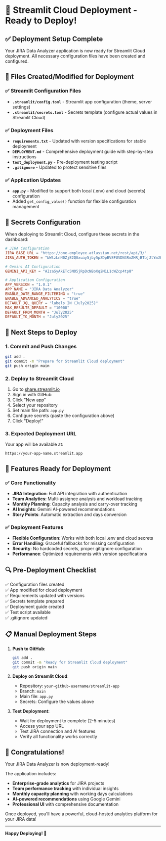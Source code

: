 # 🚀 Streamlit Cloud Deployment - Ready to Deploy!

## ✅ Deployment Setup Complete

Your JIRA Data Analyzer application is now ready for Streamlit Cloud deployment. All necessary configuration files have been created and configured.

## 📁 Files Created/Modified for Deployment

### ✅ Streamlit Configuration Files
- **`.streamlit/config.toml`** - Streamlit app configuration (theme, server settings)
- **`.streamlit/secrets.toml`** - Secrets template (configure actual values in Streamlit Cloud)

### ✅ Deployment Files
- **`requirements.txt`** - Updated with version specifications for stable deployment
- **`DEPLOYMENT.md`** - Comprehensive deployment guide with step-by-step instructions
- **`test_deployment.py`** - Pre-deployment testing script
- **`.gitignore`** - Updated to protect sensitive files

### ✅ Application Updates
- **`app.py`** - Modified to support both local (.env) and cloud (secrets) configuration
- Added `get_config_value()` function for flexible configuration management

## 🔑 Secrets Configuration

When deploying to Streamlit Cloud, configure these secrets in the dashboard:

```toml
# JIRA Configuration
JIRA_BASE_URL = "https://one-employee.atlassian.net/rest/api/3/"
JIRA_AUTH_TOKEN = "bWlzLnN0ZjE2QGxuay5jby5pZDpBVEFUVDN4RmZHRjBTbjJtYmJOanBJb1NIWmRRbVJrd0lybW1VUUdrTVJwV1dYdHhTajVTTnRpZ0lhYTBfM3Z3dTlia3Zfd3VBTzZtbjZoN1BBc0txMnZkcTBZenQ4NEdGQ3lqTHpxM2ZXZGdnM0J3cUlXSHE1OGRNOGJGaGlmOVdMY1JZNHVCVWxZM010cTBqZlVBQkpuZUN3b0p2bXE0N0QzcHp5endLVV90WnlET2JCWEUwZXM9MzBBQjUzREQ="

# Gemini AI Configuration
GEMINI_API_KEY = "AIzaSyAkETc5NO5jRpDcNBoXq2M1L1cWZcp4tp8"

# Application Configuration
APP_VERSION = "1.0.1"
APP_NAME = "JIRA Data Analyzer"
ENABLE_DATE_RANGE_FILTERING = "true"
ENABLE_ADVANCED_ANALYTICS = "true"
DEFAULT_JQL_QUERY = "labels IN (July2025)"
MAX_RESULTS_DEFAULT = "10000"
DEFAULT_FROM_MONTH = "July2025"
DEFAULT_TO_MONTH = "July2025"
```

## 🚀 Next Steps to Deploy

### 1. Commit and Push Changes
```bash
git add .
git commit -m "Prepare for Streamlit Cloud deployment"
git push origin main
```

### 2. Deploy to Streamlit Cloud
1. Go to [share.streamlit.io](https://share.streamlit.io)
2. Sign in with GitHub
3. Click "New app"
4. Select your repository
5. Set main file path: `app.py`
6. Configure secrets (paste the configuration above)
7. Click "Deploy!"

### 3. Expected Deployment URL
Your app will be available at:
```
https://your-app-name.streamlit.app
```

## 🔧 Features Ready for Deployment

### ✅ Core Functionality
- **JIRA Integration**: Full API integration with authentication
- **Team Analytics**: Multi-assignee analysis and workload tracking
- **Monthly Planning**: Capacity analysis and carry-over tracking
- **AI Insights**: Gemini AI-powered recommendations
- **Story Points**: Automatic extraction and days conversion

### ✅ Deployment Features
- **Flexible Configuration**: Works with both local .env and cloud secrets
- **Error Handling**: Graceful fallbacks for missing configuration
- **Security**: No hardcoded secrets, proper gitignore configuration
- **Performance**: Optimized requirements with version specifications

## 🔍 Pre-Deployment Checklist

✅ Configuration files created  
✅ App modified for cloud deployment  
✅ Requirements updated with versions  
✅ Secrets template prepared  
✅ Deployment guide created  
✅ Test script available  
✅ .gitignore updated  

## 📋 Manual Deployment Steps

1. **Push to GitHub**:
   ```bash
   git add .
   git commit -m "Ready for Streamlit Cloud deployment"
   git push origin main
   ```

2. **Deploy on Streamlit Cloud**:
   - Repository: `your-github-username/streamlit-app`
   - Branch: `main`
   - Main file: `app.py`
   - Secrets: Configure the values above

3. **Test Deployment**:
   - Wait for deployment to complete (2-5 minutes)
   - Access your app URL
   - Test JIRA connection and AI features
   - Verify all functionality works correctly

## 🎉 Congratulations!

Your JIRA Data Analyzer is now deployment-ready! 

The application includes:
- **Enterprise-grade analytics** for JIRA projects
- **Team performance tracking** with individual insights
- **Monthly capacity planning** with working days calculations
- **AI-powered recommendations** using Google Gemini
- **Professional UI** with comprehensive documentation

Once deployed, you'll have a powerful, cloud-hosted analytics platform for your JIRA data!

---

**Happy Deploying! 🚀**